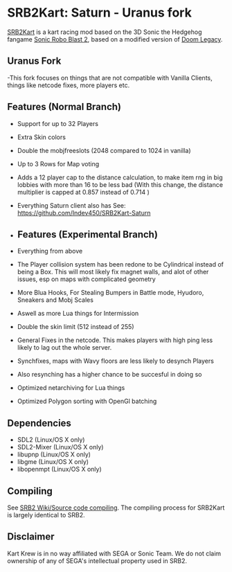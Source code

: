 # SRB2Kart: Saturn - Uranus fork

[SRB2Kart](https://srb2.org/mods/) is a kart racing mod based on the 3D Sonic the Hedgehog fangame [Sonic Robo Blast 2](https://srb2.org/), based on a modified version of [Doom Legacy](http://doomlegacy.sourceforge.net/).

## Uranus Fork
-This fork focuses on things that are not compatible with Vanilla Clients, things like netcode fixes, more players etc.

## Features (Normal Branch)
- Support for up to 32 Players
- Extra Skin colors
- Double the mobjfreeslots (2048 compared to 1024 in vanilla)
- Up to 3 Rows for Map voting
- Adds a 12 player cap to the distance calculation, to make item rng in big lobbies with more than 16 to be less bad (With this change, the distance multiplier is capped at 0.857 instead of 0.714 )
- Everything Saturn client also has See: https://github.com/Indev450/SRB2Kart-Saturn

- ## Features (Experimental Branch)
- Everything from above
- The Player collision system has been redone to be Cylindrical instead of being a Box. This will most likely fix magnet walls, and alot of other issues, esp on maps with complicated geometry
- More Blua Hooks, For Stealing Bumpers in Battle mode, Hyudoro, Sneakers and Mobj Scales
- Aswell as more Lua things for Intermission
- Double the skin limit (512 instead of 255)
- General Fixes in the netcode. This makes players with high ping less likely to lag out the whole server.
- Synchfixes, maps with Wavy floors are less likely to desynch Players
- Also resynching has a higher chance to be succesful in doing so
- Optimized netarchiving for Lua things
- Optimized Polygon sorting with OpenGl batching 

## Dependencies
- SDL2 (Linux/OS X only)
- SDL2-Mixer (Linux/OS X only)
- libupnp (Linux/OS X only)
- libgme (Linux/OS X only)
- libopenmpt (Linux/OS X only)

## Compiling

See [SRB2 Wiki/Source code compiling](http://wiki.srb2.org/wiki/Source_code_compiling). The compiling process for SRB2Kart is largely identical to SRB2.

## Disclaimer
Kart Krew is in no way affiliated with SEGA or Sonic Team. We do not claim ownership of any of SEGA's intellectual property used in SRB2.
